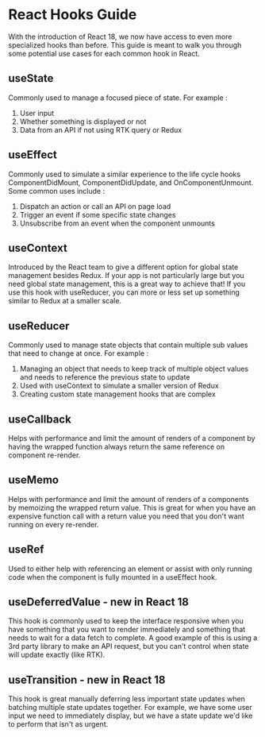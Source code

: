 # React Hooks Guide

With the introduction of React 18, we now have access to even more specialized hooks than before. This guide is meant to walk you through some potential use cases for each common hook in React.

## useState

Commonly used to manage a focused piece of state. For example :

1. User input
2. Whether something is displayed or not
3. Data from an API if not using RTK query or Redux

## useEffect

Commonly used to simulate a similar experience to the life cycle hooks ComponentDidMount, ComponentDidUpdate, and OnComponentUnmount. Some common uses include :

1. Dispatch an action or call an API on page load
2. Trigger an event if some specific state changes
3. Unsubscribe from an event when the component unmounts

## useContext

Introduced by the React team to give a different option for global state management besides Redux. If your app is not particularly large but you need global state management, this is a great way to achieve that! If you use this hook with useReducer, you can more or less set up something similar to Redux at a smaller scale.

## useReducer

Commonly used to manage state objects that contain multiple sub values that need to change at once. For example :

1. Managing an object that needs to keep track of multiple object values and needs to reference the previous state to update
2. Used with useContext to simulate a smaller version of Redux
3. Creating custom state management hooks that are complex

## useCallback

Helps with performance and limit the amount of renders of a component by having the wrapped function always return the same reference on component re-render.

## useMemo

Helps with performance and limit the amount of renders of a components by memoizing the wrapped return value. This is great for when you have an expensive function call with a return value you need that you don't want running on every re-render.

## useRef

Used to either help with referencing an element or assist with only running code when the component is fully mounted in a useEffect hook.

## useDeferredValue - new in React 18

This hook is commonly used to keep the interface responsive when you have something that you want to render immediately and something that needs to wait for a data fetch to complete. A good example of this is using a 3rd party library to make an API request, but you can't control when state will update exactly (like RTK).

## useTransition - new in React 18

This hook is great manually deferring less important state updates when batching multiple state updates together. For example, we have some user input we need to immediately display, but we have a state update we'd like to perform that isn't as urgent.
